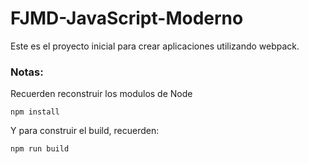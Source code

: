 # FJMD-JavaScript-Moderno


Este es el proyecto inicial para crear aplicaciones utilizando webpack.

### Notas:
Recuerden reconstruir los modulos de Node
```
npm install
````

Y para construir el build, recuerden:
````
npm run build
